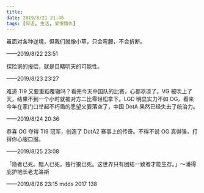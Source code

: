 ```yaml
---
title: 
date: 2019/8/21 21:46
tags: [碎语, 生活, 爱恨情仇]
---
```


虽面对各种逆境，但我们就像小草，只会弯腰，不会折断。

——2019/8/22 23:51

探险家的报偿，就是目睹明天的可能性。

——2019/8/23 23:27 

难道 TI9 又要重蹈覆辙吗？看完今天中国队的比赛，心都凉凉了。VG 被吹上了天，结果不到一个小时就被对方二比零轻松拿下。LGD 明显实力不如 OG，看来今年在家门口举起不朽盾的愿望又要落空了，中国 DotA 果然已经失去了统治力。

——2019/8/24 20:36

恭喜 OG 夺得 TI9 冠军，创造了 DotA2 赛事上的传奇。不得不说 OG 真得强，打得你心服口服。

——2019/8/25 23:08

「隐者已死。黜人已死。独行狼已死。这世界只有团结一致者才能生存。」～潘得庇护地长老尤洛斯

——2019/8/26 23:15 mdds 2017 138
